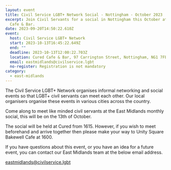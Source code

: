 ```yaml
---
layout: event
title: Civil Service LGBT+ Network Social - Nottingham - October 2023
excerpt: Join Civil Servants for a social in Nottingham this October at Cured
  Cafe & Bar.
date: 2023-09-20T14:50:22.610Z
event:
  host: Civil Service LGBT+ Network
  start: 2023-10-13T16:45:22.649Z
  end: ""
  deadline: 2023-10-13T12:00:22.703Z
  location: Cured Cafe & Bar, 97 Carrington Street, Nottingham, NG1 7FE
  email: eastmidlands@civilservice.lgbt
  no-register: Registration is not mandatory
category:
  - east-midlands
---
```

The Civil Service LGBT+ Network organises informal networking and social events so that LGBT+ civil servants can meet each other. Our local organisers organise these events in various cities across the country.

Come along to meet like minded civil servants at the East Midlands monthly social, this will be on the 13th of October. 

The social will be held at Cured from 1615. However, if you wish to meet beforehand and arrive together then please make your way to Unity Square Bakewell Cafe at 1600.

If you have questions about this event, or you have an idea for a future event, you can contact our East Midlands team at the below email address.

[eastmidlands@civilservice.lgbt](<mailto: eastmidlands@civilservice.lgbt>)